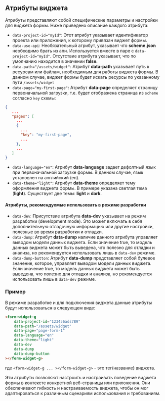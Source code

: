 ## Атрибуты виджета

Атрибуты **<form-widget-g>** представляют собой специфические параметры и настройки для виджета формы. Ниже приведено описание каждого атрибута:

- `data-project-id="myId"`: Этот атрибут указывает идентификатор проекта или приложения, к которому привязан виджет формы.
- `data-use-api`: Необязательный атрибут, указывает что **scheme.json** необходимо брать из апи. Используется вместе в паре с `data-project-id="myId"`. Отсутствие атрибута указывает, что по умолчанию находится в значении **false**.
- `data-path="/assets/widget"`: Атрибут **data-path** указывает путь к ресурсам или файлам, необходимым для работы виджета формы. В данном случае, виджет формы будет искать ресурсы по указанному пути `/assets/widget`
- `data-page="my-first-page"`: Атрибут **data-page** определяет страницу первоначальной загрузки, т.е. будет отображена страница из `scheme` согласно `key` схемы:
 ```json
{
    ...
    "pages": [
      ...
      {
        ...
        "key": "my-first-page",
        ...
      },
      ...
    ]
}
``` 
- `data-language="en"`: Атрибут **data-language** задает дефолтный язык при первоначальной загрузке формы. В данном случае, язык установлен на английский (en).
- `data-theme="light"`: Атрибут **data-theme** определяет тему оформления виджета формы. В примере указана светлая тема (**light**). Существует две темы: **light** и **dark**.

#### Атрибуты, рекомендуемые использовать в режиме разработки

- `data-dev`: Присутствие атрибута **data-dev** указывает на режим разработки (development mode). Это может включать в себя дополнительную отладочную информацию или другие настройки, полезные во время разработки и отладки.
- `data-dump`: Атрибут **data-dump** наличие данного атрибута управляет выводом модели данных виджета. Если значение true, то модель данных виджета может быть выведена, что полезно для отладки и анализа, но рекомендуется использовать лишь в `data-dev` режиме.
- `data-dump-button`: Атрибут **data-dump** представляет собой булевое значение, которое, управляет выводом модели данных виджета. Если значение true, то модель данных виджета может быть выведена, что полезно для отладки и анализа, но рекомендуется использовать лишь в `data-dev` режиме.

### Пример

В режиме разработке и для подключения виджета данные атрибуты будут использоваться в следующем виде:

```html
<form-widget-g
    data-project-id="123456ads789"
    data-path="/assets/widget"
    data-page="page-form-1"
    data-language="en"
    data-theme="light"
    data-dev
    data-dump
    data-dump-button
></form-widget-g>
```

где `<form-widget-g ... ></form-widget-g>` - это тег(название) виджета.

Эти атрибуты позволяют настроить и настраивать поведение виджета формы в контексте конкретной веб-страницы или приложения. Они обеспечивают гибкость и настраиваемость виджета, чтобы он мог адаптироваться к различным сценариям использования и требованиям.